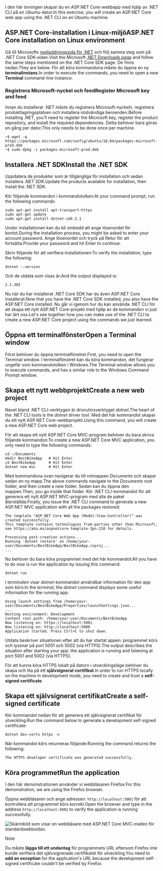 <span data-ttu-id="b6895-101">I den här övningen skapar du en ASP.NET Core-webbapp med hjälp av .NET CLI på en Ubuntu-dator.</span><span class="sxs-lookup"><span data-stu-id="b6895-101">In this exercise, you will create an ASP.NET Core web app using the .NET CLI on an Ubuntu machine.</span></span>

## <a name="aspnet-core-installation-on-linux-environment"></a><span data-ttu-id="b6895-102">ASP.NET Core-installation i Linux-miljö</span><span class="sxs-lookup"><span data-stu-id="b6895-102">ASP.NET Core installation on Linux environment</span></span>

<span data-ttu-id="b6895-103">Gå till Microsofts [nedladdningssida för .NET](https://www.microsoft.com/net/download) och följ samma steg som på .NET Core SDK-sidan.</span><span class="sxs-lookup"><span data-stu-id="b6895-103">Visit the Microsoft [.NET Downloads page](https://www.microsoft.com/net/download) and follow the same steps mentioned on the .NET Core SDK page.</span></span> <span data-ttu-id="b6895-104">De finns nedan.</span><span class="sxs-lookup"><span data-stu-id="b6895-104">They are below.</span></span> <span data-ttu-id="b6895-105">För att köra kommandona måste du öppna en ny **terminalinstans**.</span><span class="sxs-lookup"><span data-stu-id="b6895-105">In order to execute the commands, you need to open a new **Terminal** command-line instance.</span></span>

### <a name="register-microsoft-key-and-feed"></a><span data-ttu-id="b6895-106">Registrera Microsoft-nyckel och feed</span><span class="sxs-lookup"><span data-stu-id="b6895-106">Register Microsoft key and feed</span></span>

<span data-ttu-id="b6895-107">Innan du installerar .NET måste du registrera Microsoft-nyckeln, registrera produktlagringsplatsen och installera nödvändiga beroenden.</span><span class="sxs-lookup"><span data-stu-id="b6895-107">Before installing .NET, you'll need to register the Microsoft key, register the product repository, and install the required dependencies.</span></span> <span data-ttu-id="b6895-108">Detta behöver bara göras en gång per dator.</span><span class="sxs-lookup"><span data-stu-id="b6895-108">This only needs to be done once per machine.</span></span>

```console
~$ wget -q https://packages.microsoft.com/config/ubuntu/18.04/packages-microsoft-prod.deb
~$ sudo dpkg -i packages-microsoft-prod.deb
```

## <a name="install-the-net-sdk"></a><span data-ttu-id="b6895-109">Installera .NET SDK</span><span class="sxs-lookup"><span data-stu-id="b6895-109">Install the .NET SDK</span></span>

<span data-ttu-id="b6895-110">Uppdatera de produkter som är tillgängliga för installation och sedan installera .NET SDK.</span><span class="sxs-lookup"><span data-stu-id="b6895-110">Update the products available for installation, then install the .NET SDK.</span></span>

<span data-ttu-id="b6895-111">Kör följande kommandon i kommandotolken:</span><span class="sxs-lookup"><span data-stu-id="b6895-111">At your command prompt, run the following commands:</span></span>

```console
sudo apt-get install apt-transport-https
sudo apt-get update
sudo apt-get install dotnet-sdk-2.1
```

<span data-ttu-id="b6895-112">Under installationen kan du bli ombedd att ange lösenordet för kontot.</span><span class="sxs-lookup"><span data-stu-id="b6895-112">During the installation process, you might be asked to enter your account password.</span></span> <span data-ttu-id="b6895-113">Ange lösenordet och tryck på Retur för att fortsätta.</span><span class="sxs-lookup"><span data-stu-id="b6895-113">Provide your password and hit Enter to continue.</span></span>

<span data-ttu-id="b6895-114">Skriv följande för att verifiera installationen:</span><span class="sxs-lookup"><span data-stu-id="b6895-114">To verify the installation, type the following:</span></span>

```console
dotnet --version
```

<span data-ttu-id="b6895-115">Och de utdata som visas är:</span><span class="sxs-lookup"><span data-stu-id="b6895-115">And the output displayed is:</span></span>

```console
2.1.302
```

<span data-ttu-id="b6895-116">Nu när du har installerat .NET Core SDK har du även ASP.NET Core installerat.</span><span class="sxs-lookup"><span data-stu-id="b6895-116">Now that you have the .NET Core SDK installed, you also have the ASP.NET Core installed.</span></span> <span data-ttu-id="b6895-117">Nu går vi igenom hur du kan använda .NET CLI för att skapa ett nytt ASP.NET Core-projekt med hjälp av de kommandon vi just har lärt oss.</span><span class="sxs-lookup"><span data-stu-id="b6895-117">Let's see together how you can make use of the .NET CLI to create a new ASP.NET Core project using the commands we just learned.</span></span>

## <a name="open-a-terminal-window"></a><span data-ttu-id="b6895-118">Öppna ett terminalfönster</span><span class="sxs-lookup"><span data-stu-id="b6895-118">Open a Terminal window</span></span>

<span data-ttu-id="b6895-119">Först behöver du öppna terminalfönstret.</span><span class="sxs-lookup"><span data-stu-id="b6895-119">First, you need to open the Terminal window.</span></span> <span data-ttu-id="b6895-120">I terminalfönstret kan du köra kommandon, det fungerar ungefär som kommandotolken i Windows.</span><span class="sxs-lookup"><span data-stu-id="b6895-120">The Terminal window allows you to execute commands, and has a similar role to the Windows Command Prompt window.</span></span>

## <a name="create-a-new-web-project"></a><span data-ttu-id="b6895-121">Skapa ett nytt webbprojekt</span><span class="sxs-lookup"><span data-stu-id="b6895-121">Create a new web project</span></span>

<span data-ttu-id="b6895-122">Navet bland .NET CLI-verktygen är drivrutinsverktyget *dotnet*.</span><span class="sxs-lookup"><span data-stu-id="b6895-122">The heart of the .NET CLI tools is the *dotnet* driver tool.</span></span> <span data-ttu-id="b6895-123">Med det här kommandot skapar du ett nytt ASP.NET Core-webbprojekt.</span><span class="sxs-lookup"><span data-stu-id="b6895-123">Using this command, you will create a new ASP.NET Core web project.</span></span>

<span data-ttu-id="b6895-124">För att skapa ett nytt ASP.NET Core MVC-program behöver du bara skriva följande kommandon:</span><span class="sxs-lookup"><span data-stu-id="b6895-124">To create a new ASP.NET Core MVC application, you only need to type the following commands:</span></span>

```console
cd ~/Documents
mkdir BestBikeApp   # Hit Enter
cd BestBikeApp      # Hit Enter
dotnet new mvc      # Hit Enter
```

<span data-ttu-id="b6895-125">Med kommandona ovan navigerar du till rotmappen *Documents* och skapar sedan en ny mapp.</span><span class="sxs-lookup"><span data-stu-id="b6895-125">The above commands navigate to the *Documents* root folder, and then create a new folder.</span></span> <span data-ttu-id="b6895-126">Sedan kan du öppna den mappen.</span><span class="sxs-lookup"><span data-stu-id="b6895-126">Then, you go inside that folder.</span></span> <span data-ttu-id="b6895-127">Kör .NET CLI-kommandot för att generera ett nytt ASP.NET MVC-program med alla de paket återställda:</span><span class="sxs-lookup"><span data-stu-id="b6895-127">Finally, you issue the .NET CLI command to generate a new ASP.NET MVC application with all the packages restored:</span></span>

```console
The template "ASP.NET Core Web App (Model-View-Controller)" was created successfully.
This template contains technologies from parties other than Microsoft, see https://aka.ms/aspnetcore-template-3pn-210 for details.

Processing post-creation actions...
Running 'dotnet restore' on /home/your-user/Documents/BestBikeApp/BestBikeApp.csproj...
...
```

<span data-ttu-id="b6895-128">Nu behöver du bara köra programmet med det här kommandot:</span><span class="sxs-lookup"><span data-stu-id="b6895-128">All you have to do now is run the application by issuing this command:</span></span>

```console
dotnet run
```

<span data-ttu-id="b6895-129">I *terminalen* visar *dotnet*-kommandot användbar information för den app som körs:</span><span class="sxs-lookup"><span data-stu-id="b6895-129">In the *terminal*, the *dotnet* command displays some useful information for the running app:</span></span>

```console
Using launch settings from /home/your-user/Documents/BestBikeApp/Properties/launchSettings.json...
...
Hosting environment: Development
Content root path: /home/your-user/Documents/BestBikeApp
Now listening on: https://localhost:5001
Now listening on: http://localhost:5000
Application started. Press Ctrl+C to shut down.
```

<span data-ttu-id="b6895-130">Utdata beskriver situationen efter att du har startat appen: programmet körs och lyssnar på port 5001 och 5002 (via HTTPS).</span><span class="sxs-lookup"><span data-stu-id="b6895-130">The output describes the situation after starting your app: the application is running and listening at port 5001 and 5002 (via HTTPS).</span></span>

<span data-ttu-id="b6895-131">För att kunna köra HTTPS lokalt på datorn i utvecklingsläge behöver du skapa och lita på ett **självsignerat certifikat**.</span><span class="sxs-lookup"><span data-stu-id="b6895-131">In order to run HTTPS locally on the machine in development mode, you need to create and trust a **self-signed certificate**.</span></span>

## <a name="create-a-self-signed-certificate"></a><span data-ttu-id="b6895-132">Skapa ett självsignerat certifikat</span><span class="sxs-lookup"><span data-stu-id="b6895-132">Create a self-signed certificate</span></span>

<span data-ttu-id="b6895-133">Kör kommandot nedan för att generera ett självsignerat certifikat för utveckling:</span><span class="sxs-lookup"><span data-stu-id="b6895-133">Run the command below to generate a development self-signed certificate:</span></span>

```console
dotnet dev-certs https -v
```

<span data-ttu-id="b6895-134">När kommandot körs returneras följande:</span><span class="sxs-lookup"><span data-stu-id="b6895-134">Running the command returns the following:</span></span>

```console
The HTTPS developer certificate was generated successfully.
```

## <a name="run-the-application"></a><span data-ttu-id="b6895-135">Köra programmet</span><span class="sxs-lookup"><span data-stu-id="b6895-135">Run the application</span></span>

<span data-ttu-id="b6895-136">I den här demonstrationen använder vi webbläsaren Firefox.</span><span class="sxs-lookup"><span data-stu-id="b6895-136">For this demonstration, we are using the Firefox browser.</span></span>

<span data-ttu-id="b6895-137">Öppna webbläsaren och ange adressen: `http://localhost:5001` för att kontrollera att programmet körs korrekt.</span><span class="sxs-lookup"><span data-stu-id="b6895-137">Open the browser and type in the address `http://localhost:5001` to verify the application is running successfully.</span></span>

![Skärmbild som visar en webbläsare med ASP.NET Core MVC-mallen för standardwebbsidan.](../media/5-asp-core-mvc-default-template.PNG)

> [!NOTE]
> <span data-ttu-id="b6895-139">Du måste **lägga till ett undantag** för programmets URL eftersom Firefox inte kunde verifiera det självsignerade certifikatet för utveckling.</span><span class="sxs-lookup"><span data-stu-id="b6895-139">You need to **add an exception** for the application's URL because the development self-signed certificate couldn't be verified by Firefox.</span></span>
